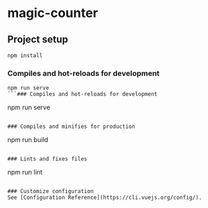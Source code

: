 # magic-counter

## Project setup
```
npm install
```

### Compiles and hot-reloads for development
```
npm run serve
```### Compiles and hot-reloads for development
```
npm run serve
```

### Compiles and minifies for production
```
npm run build
```

### Lints and fixes files
```
npm run lint
```

### Customize configuration
See [Configuration Reference](https://cli.vuejs.org/config/).
